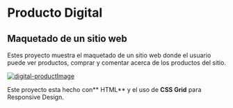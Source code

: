# Producto Digital
## Maquetado de un sitio web
Estes proyecto muestra el maquetado de un sitio web donde el usuario puede ver productos, comprar y comentar acerca de los productos del sitio. 

[![digital-productImage](https://i.imgur.com/RYFaozN.png "digital-productImage")](https://i.imgur.com/RYFaozN.png "digital-productImage")

Este proyecto esta hecho con** HTML** y el uso de **CSS Grid** para Responsive Design.
